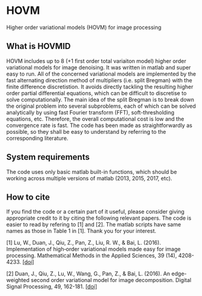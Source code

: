 # HOVM
Higher order variational models (HOVM) for image processing

## What is HOVMID
HOVM includes up to 8 (+1 first order total variaiton model) higher order variational models for image denoising. It was written in matlab and super easy to run. All of the concerned variational models are implemented by the fast alternating direction method of multipliers (i.e. split Bregman) with the finite difference discretistion. It avoids directly tackling the resulting higher order partial differential equations, which can be difficult to discretise to solve computationally. The main idea of the split Bregman is to break down the original problem into several subproblems, each of which can be solved analytically by using fast Fourier transform (FFT), soft-thresholding equations, etc. Therefore, the overall computational cost is low and the convergence rate is fast. The code has been made as straightforwardly as possible, so they shall be easy to understand by referring to the corresponding literature.


## System requirements

The code uses only basic matlab built-in functions, which should be working across multiple versions of matlab (2013, 2015, 2017, etc).


## How to cite
If you find the code or a certain part of it useful, please consider giving appropriate credit to it by citing the following relevant papers. The code is easier to read by refering to [1] and [2]. The matlab scripts have same names as those in Table 1 in [1]. Thank you for your interest.

[1] Lu, W., Duan, J., Qiu, Z., Pan, Z., Liu, R. W., & Bai, L. (2016). Implementation of high‐order variational models made easy for image processing. Mathematical Methods in the Applied Sciences, 39 (14), 4208-4233. [[doi]](https://doi.org/10.1002/mma.3858)

[2] Duan, J., Qiu, Z., Lu, W., Wang, G., Pan, Z., & Bai, L. (2016). An edge-weighted second order variational model for image decomposition. Digital Signal Processing, 49, 162-181. [[doi]](https://doi.org/10.1016/j.dsp.2015.10.010)
